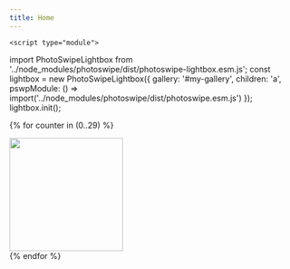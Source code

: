 ```yaml
---
title: Home
---
```


<!doctype html>
<html>
  <head>
    <meta charset="utf-8">
    <title>{{ page.title }}</title>
    <link rel="stylesheet" href="node_modules/photoswipe/dist/photoswipe.css">
    <style>
      .thumbnail200 {
        width:200px;
        height:200px;
      }
    </style>

    <script type="module">

import PhotoSwipeLightbox from '../node_modules/photoswipe/dist/photoswipe-lightbox.esm.js';
const lightbox = new PhotoSwipeLightbox({
gallery: '#my-gallery',
children: 'a',
pswpModule: () => import('../node_modules/photoswipe/dist/photoswipe.esm.js')
});
lightbox.init();
</script>

{% for counter in (0..29) %}

<div class="pswp-gallery" id="my-gallery">
    <a href="img/Offroadents - {{ counter }}.PNG" 
      data-pswp-width="1024" 
      data-pswp-height="1024" 
      target="_blank">
      <img src="img/Offroadents - {{ counter }}.PNG" class="thumbnail200" alt="" />
    </a>

  </div>
{% endfor %}

  </body>
</html>

